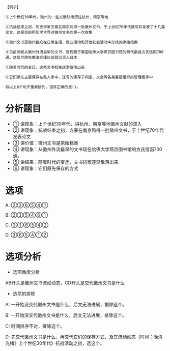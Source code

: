 ```
【例子】

①上个世纪30年代，徽州的一些文献陆续流往杭州、南京等地

②抗战结束之初，历史学家方豪在南京购得一批徽州文书，于上世纪70年代撰写并发表了十几篇论文，这是目前所知学术界对徽州文书的第一次收集

③徽州文书是徽州民众在日常生活、商业活动和其他社会活动中形成的原始档案

④目前所知从徽州外流最早的文书，是现藏于美国哈佛大学燕京图书馆的明代歙县方氏信函700通。这批尺牍在晚清光绪以前就已流入日本

⑤随着时代的变迁，这些文书档案逐渐散落出来

⑥它们原先主要保存在私人手中，还有的保存于祠堂、文会等各类基层组织的管理者手中

将以上6个句子重新排列，语序正确的是()。

```
# 分析题目
- ① 讲现象：上个世纪30年代，讲杭州、南京等地徽州文献的流入
- ② 讲现象：抗战结束之初，方豪在南京购得一批徽州文书，于上世纪70年代发表论文
- ③ 讲价值：徽州文书是原始档案
- ④ 讲现象：从徽州外流最早的文书现在哈佛大学燕京图书馆的方氏信函700通。
- ⑤ 讲结果：随着时代的变迁，文书档案逐渐散落出来
- ⑥ 讲现象：它们原先保存的方式

# 选项

A. ②③⑥⑤④①

B. ②③⑤④⑥①

C. ③①⑥⑤④②

D. ③⑥⑤④①②

# 选项分析
- 选项角度分析

AB开头是徽州文书流动动态，CD开头是交代徽州文书是什么

- 选项的排除

A: 一开始没交代徽州文书是什么，后文无法进展，排除这个。

B: 一开始没交代徽州文书是什么，后文无法进展，排除这个。

C: 时间排序不对，排除这个。

D: 先交代徽州文书是什么，再交代它们的保存方式，及其流动动态（时间：晚清光绪》上个世纪30年代》抗战活动之初，选这个。

